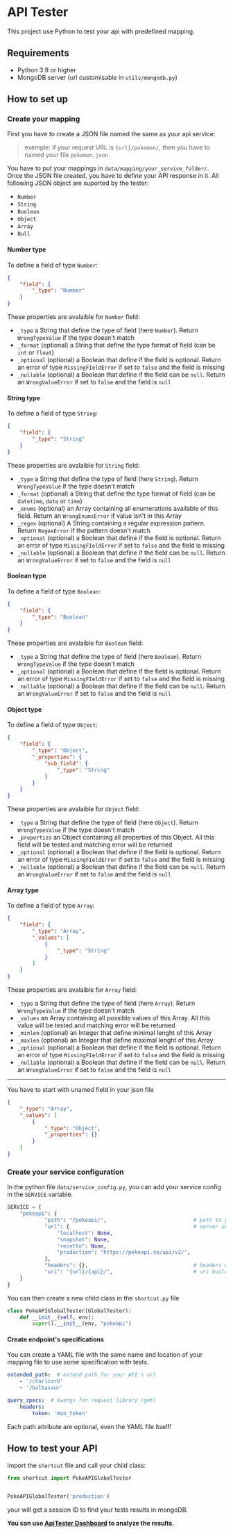 # API Tester

This project use Python to test your api with predefined mapping.

## Requirements
- Python 3.9 or higher
- MongoDB server (url customisable in `utils/mongodb.py`)

## How to set up
### Create your mapping

First you have to create a JSON file named the same as your api service:
>exemple: if your request URL is `{url}/pokemon/`, then you have to named your file `pokemon.json`

You have to put your mappings in `data/mapping/your_service_folder/`.
Once the JSON file created, you have to define your API response in it.
All following JSON object are suported by the tester:

- `Number`
- `String`
- `Boolean`
- `Object`
- `Array`
- `Null`

#### Number type
To define a field of type `Number`: 

```json
{
    "field": {
        "_type": "Number"
    }
}
```

These properties are avalaible for `Number` field: 

- `_type` a String that define the type of field (here `Number`). Return `WrongTypeValue` if the type doesn't match
- `_format` (optional) a String that define the type format of field (can be `int` or `float`)
- `_optional` (optional) a Boolean that define if the field is optional. Return an error of type `MissingFIeldError` if set to `false` and the field is missing
- `_nullable` (optional) a Boolean that define if the field can be `null`. Return an `WrongValueError` if set to `false` and the field is `null`


#### String type
To define a field of type `String`: 

```json
{
    "field": {
        "_type": "String"
    }
}
```

These properties are avalaible for `String` field: 

- `_type` a String that define the type of field (here `String`). Return `WrongTypeValue` if the type doesn't match
- `_format` (optional) a String that define the type format of field (can be `datetime`, `date` or `time`)
- `_enums` (optional) an Array containing all enumerations available of this field. Return an `WrongEnumsError` if value isn't in this Array
- `_regex` (optional) A String containing a regular expression pattern. Return `RegexError` if the pattern doesn't match
- `_optional` (optional) a Boolean that define if the field is optional. Return an error of type `MissingFIeldError` if set to `false` and the field is missing
- `_nullable` (optional) a Boolean that define if the field can be `null`. Return an `WrongValueError` if set to `false` and the field is `null`


#### Boolean type
To define a field of type `Boolean`: 

```json
{
    "field": {
        "_type": "Boolean"
    }
}
```

These properties are avalaible for `Boolean` field: 

- `_type` a String that define the type of field (here `Boolean`). Return `WrongTypeValue` if the type doesn't match
- `_optional` (optional) a Boolean that define if the field is optional. Return an error of type `MissingFIeldError` if set to `false` and the field is missing
- `_nullable` (optional) a Boolean that define if the field can be `null`. Return an `WrongValueError` if set to `false` and the field is `null`


#### Object type
To define a field of type `Object`: 

```json
{
    "field": {
        "_type": "Object",
        "_properties": {
            "sub_field": {
                "_type": "String"
            }
        }
    }
}
```

These properties are avalaible for `Object` field:

- `_type` a String that define the type of field (here `Object`). Return `WrongTypeValue` if the type doesn't match
- `_properties` an Object containing all properties of this Object. All this field will be tested and matching error will be returned
- `_optional` (optional) a Boolean that define if the field is optional. Return an error of type `MissingFIeldError` if set to `false` and the field is missing
- `_nullable` (optional) a Boolean that define if the field can be `null`. Return an `WrongValueError` if set to `false` and the field is `null`


#### Array type
To define a field of type `Array`: 

```json
{
    "field": {
        "_type": "Array",
        "_values": [
            {
                "_type": "String"
            }
        ]
    }
}
```

These properties are avalaible for `Array` field:

- `_type` a String that define the type of field (here `Array`). Return `WrongTypeValue` if the type doesn't match
- `_values` an Array containing all possible values of this Array. All this value will be tested and matching error will be returned
- `_minlen` (optional) an Integer that define minimal lenght of this Array 
- `_maxlen` (optional) an Integer that define maximal lenght of this Array
- `_optional` (optional) a Boolean that define if the field is optional. Return an error of type `MissingFIeldError` if set to `false` and the field is missing
- `_nullable` (optional) a Boolean that define if the field can be `null`. Return an `WrongValueError` if set to `false` and the field is `null`

---------

You have to start with unamed field in your json file
```json
{
    "_type": "Array",
    "_values": [
        {
            "_type": "Object",
            "_properties": {}
        }
    ]
}
```

### Create your service configuration

In the python file `data/service_config.py`, you can add your service config in the `SERVICE` variable.

```python
SERVICE = {
    "pokeapi": {
            "path": "/pokeapi/",                            # path to your folder (from `data/mapping`)
            "url": {                                        # server urls of your api
                "localhost": None,
                "snapshot": None,
                "recette": None,
                "production": "https://pokeapi.co/api/v2/",
            },
            "headers": {},                                  # headers used when your api are requested (can be setup in yaml too)
            "uri": "{url}/{api}/",                          # uri build ('{api}' in uri is the api name)
    }
}
```

You can then create a new child class in the `shortcut.py` file
```python
class PokeAPIGlobalTester(GlobalTester):
    def __init__(self, env):
        super().__init__(env, "pokeapi")
```

#### Create endpoint's specifications
You can create a YAML file with the same name and location of your mapping file to use some specification with tests.
```yaml
extended_path:  # extend path for your API's url
    - '/charizard'
    - '/bulbasaur'

query_specs:  # kwargs for request library (get)
    headers:
        token: 'mon_token'
```

Each path attribute are optional, even the YAML file itself!

## How to test your API
import the `shortcut` file and call your child class:

```python
from shortcut import PokeAPIGlobalTester


PokeAPIGlobalTester('production')
```

your will get a session ID to find your tests results in mongoDB.

**You can use [ApiTester Dashboard](https://github.com/ASauvage/ApiTester_Dashboard) to analyze the results.** 
